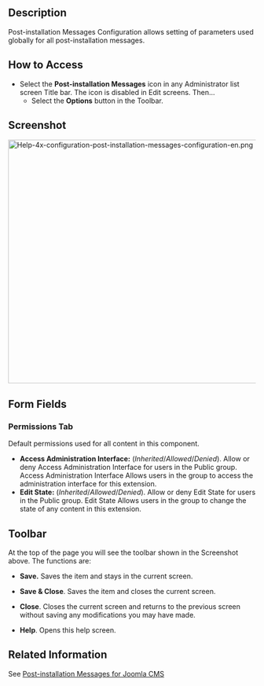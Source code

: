 <!-- Filename: Help4.x:Post-installation_Messages:_Options / Display title: Post-installation Messages: Options -->

## Description

Post-installation Messages Configuration allows setting of parameters
used globally for all post-installation messages.

## How to Access

- Select the **Post-installation Messages** icon in any Administrator
  list screen Title bar. The icon is disabled in Edit screens. Then...
  - Select the **Options** button in the Toolbar.

## Screenshot

<img
src="https://docs.joomla.org/images/2/2f/Help-4x-configuration-post-installation-messages-configuration-en.png"
decoding="async" data-file-width="800" data-file-height="496"
width="800" height="496"
alt="Help-4x-configuration-post-installation-messages-configuration-en.png" />

## Form Fields

### Permissions Tab

Default permissions used for all content in this component.

- **Access Administration Interface:** (*Inherited*/*Allowed*/*Denied*).
  Allow or deny Access Administration Interface for users in the Public
  group. Access Administration Interface Allows users in the group to
  access the administration interface for this extension.
- **Edit State:** (*Inherited*/*Allowed*/*Denied*). Allow or deny Edit
  State for users in the Public group. Edit State Allows users in the
  group to change the state of any content in this extension.

## Toolbar

At the top of the page you will see the toolbar shown in the Screenshot
above. The functions are:

- **Save.** Saves the item and stays in the current screen.

<!-- -->

- **Save & Close**. Saves the item and closes the current screen.

<!-- -->

- **Close**. Closes the current screen and returns to the previous
  screen without saving any modifications you may have made.

<!-- -->

- **Help**. Opens this help screen.

## Related Information

See [Post-installation Messages for Joomla
CMS](https://docs.joomla.org/Help4.x:Post-installation_Messages_for_Joomla_CMS/en "Help4.x:Post-installation Messages for Joomla CMS/en")
